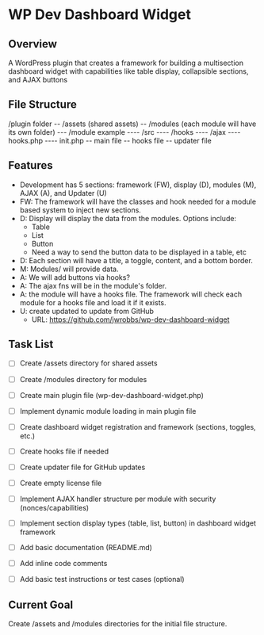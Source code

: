 # WP Dev Dashboard Widget

## Overview
A WordPress plugin that creates a framework for building a multisection dashboard widget with capabilities like table display, collapsible sections, and AJAX buttons

## File Structure
/plugin folder
    -- /assets (shared assets)
    -- /modules (each module will have its own folder)
        --- /module example
            ---- /src
            ---- /hooks
            ---- /ajax
            ---- hooks.php
            ---- init.php
    -- main file
    -- hooks file
    -- updater file

## Features
- Development has 5 sections: framework (FW), display (D), modules (M), AJAX (A), and Updater (U)
- FW: The framework will have the classes and hook needed for a module based system to inject new sections.
- D: Display will display the data from the modules. Options include:
    - Table
    - List
    - Button
    - Need a way to send the button data to be displayed in a table, etc
- D: Each section will have a title, a toggle, content, and a bottom border.
- M: Modules/ will provide data. 
- A: We will add buttons via hooks? 
- A: The ajax fns will be in the module's folder.
- A: the module will have a hooks file. The framework will check each module for a hooks file and load it if it exists.
- U: create updated to update from GitHub
    - URL: https://github.com/jwrobbs/wp-dev-dashboard-widget


## Task List
- [ ] Create /assets directory for shared assets
- [ ] Create /modules directory for modules
- [ ] Create main plugin file (wp-dev-dashboard-widget.php)
- [ ] Implement dynamic module loading in main plugin file
- [ ] Create dashboard widget registration and framework (sections, toggles, etc.)
- [ ] Create hooks file if needed
- [ ] Create updater file for GitHub updates
- [ ] Create empty license file
- [ ] Implement AJAX handler structure per module with security (nonces/capabilities)
- [ ] Implement section display types (table, list, button) in dashboard widget framework
- [ ] Add basic documentation (README.md)
- [ ] Add inline code comments
- [ ] Add basic test instructions or test cases (optional)


## Current Goal
Create /assets and /modules directories for the initial file structure.
